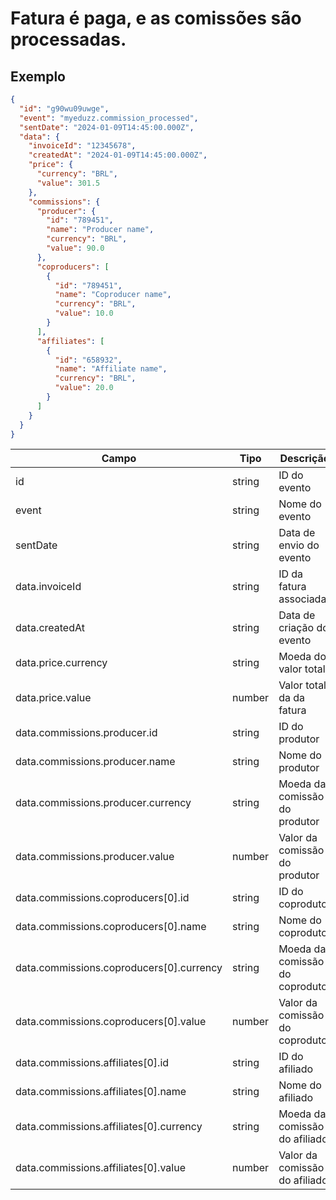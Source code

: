 # Fatura é paga, e as comissões são processadas.

## Exemplo

```json
{
  "id": "g90wu09uwge",
  "event": "myeduzz.commission_processed",
  "sentDate": "2024-01-09T14:45:00.000Z",
  "data": {
    "invoiceId": "12345678",
    "createdAt": "2024-01-09T14:45:00.000Z",
    "price": {
      "currency": "BRL",
      "value": 301.5
    },
    "commissions": {
      "producer": {
        "id": "789451",
        "name": "Producer name",
        "currency": "BRL",
        "value": 90.0
      },
      "coproducers": [
        {
          "id": "789451",
          "name": "Coproducer name",
          "currency": "BRL",
          "value": 10.0
        }
      ],
      "affiliates": [
        {
          "id": "658932",
          "name": "Affiliate name",
          "currency": "BRL",
          "value": 20.0
        }
      ]
    }
  }
}
```

| Campo                                    | Tipo   | Descrição                       |
| ---------------------------------------- | ------ | ------------------------------- |
| id                                       | string | ID do evento                    |
| event                                    | string | Nome do evento                  |
| sentDate                                 | string | Data de envio do evento         |
| data.invoiceId                           | string | ID da fatura associada          |
| data.createdAt                           | string | Data de criação do evento       |
| data.price.currency                      | string | Moeda do valor total            |
| data.price.value                         | number | Valor total da da fatura        |
| data.commissions.producer.id             | string | ID do produtor                  |
| data.commissions.producer.name           | string | Nome do produtor                |
| data.commissions.producer.currency       | string | Moeda da comissão do produtor   |
| data.commissions.producer.value          | number | Valor da comissão do produtor   |
| data.commissions.coproducers[0].id       | string | ID do coprodutor                |
| data.commissions.coproducers[0].name     | string | Nome do coprodutor              |
| data.commissions.coproducers[0].currency | string | Moeda da comissão do coprodutor |
| data.commissions.coproducers[0].value    | number | Valor da comissão do coprodutor |
| data.commissions.affiliates[0].id        | string | ID do afiliado                  |
| data.commissions.affiliates[0].name      | string | Nome do afiliado                |
| data.commissions.affiliates[0].currency  | string | Moeda da comissão do afiliado   |
| data.commissions.affiliates[0].value     | number | Valor da comissão do afiliado   |
